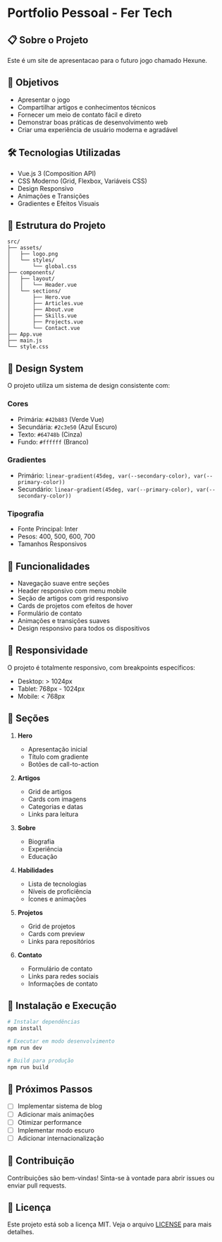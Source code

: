 # Portfolio Pessoal - Fer Tech

## 📋 Sobre o Projeto
Este é um site de apresentacao para o futuro jogo chamado Hexune.

## 🎯 Objetivos
- Apresentar o jogo
- Compartilhar artigos e conhecimentos técnicos
- Fornecer um meio de contato fácil e direto
- Demonstrar boas práticas de desenvolvimento web
- Criar uma experiência de usuário moderna e agradável

## 🛠️ Tecnologias Utilizadas
- Vue.js 3 (Composition API)
- CSS Moderno (Grid, Flexbox, Variáveis CSS)
- Design Responsivo
- Animações e Transições
- Gradientes e Efeitos Visuais

## 📁 Estrutura do Projeto
```
src/
├── assets/
│   ├── logo.png
│   └── styles/
│       └── global.css
├── components/
│   ├── layout/
│   │   └── Header.vue
│   └── sections/
│       ├── Hero.vue
│       ├── Articles.vue
│       ├── About.vue
│       ├── Skills.vue
│       ├── Projects.vue
│       └── Contact.vue
├── App.vue
├── main.js
└── style.css
```

## 🎨 Design System
O projeto utiliza um sistema de design consistente com:

### Cores
- Primária: `#42b883` (Verde Vue)
- Secundária: `#2c3e50` (Azul Escuro)
- Texto: `#64748b` (Cinza)
- Fundo: `#ffffff` (Branco)

### Gradientes
- Primário: `linear-gradient(45deg, var(--secondary-color), var(--primary-color))`
- Secundário: `linear-gradient(45deg, var(--primary-color), var(--secondary-color))`

### Tipografia
- Fonte Principal: Inter
- Pesos: 400, 500, 600, 700
- Tamanhos Responsivos

## 🚀 Funcionalidades
- Navegação suave entre seções
- Header responsivo com menu mobile
- Seção de artigos com grid responsivo
- Cards de projetos com efeitos de hover
- Formulário de contato
- Animações e transições suaves
- Design responsivo para todos os dispositivos

## 📱 Responsividade
O projeto é totalmente responsivo, com breakpoints específicos:
- Desktop: > 1024px
- Tablet: 768px - 1024px
- Mobile: < 768px

## 🎯 Seções
1. **Hero**
   - Apresentação inicial
   - Título com gradiente
   - Botões de call-to-action

2. **Artigos**
   - Grid de artigos
   - Cards com imagens
   - Categorias e datas
   - Links para leitura

3. **Sobre**
   - Biografia
   - Experiência
   - Educação

4. **Habilidades**
   - Lista de tecnologias
   - Níveis de proficiência
   - Ícones e animações

5. **Projetos**
   - Grid de projetos
   - Cards com preview
   - Links para repositórios

6. **Contato**
   - Formulário de contato
   - Links para redes sociais
   - Informações de contato

## 🔧 Instalação e Execução
```bash
# Instalar dependências
npm install

# Executar em modo desenvolvimento
npm run dev

# Build para produção
npm run build
```

## 📝 Próximos Passos
- [ ] Implementar sistema de blog
- [ ] Adicionar mais animações
- [ ] Otimizar performance
- [ ] Implementar modo escuro
- [ ] Adicionar internacionalização

## 🤝 Contribuição
Contribuições são bem-vindas! Sinta-se à vontade para abrir issues ou enviar pull requests.

## 📄 Licença
Este projeto está sob a licença MIT. Veja o arquivo [LICENSE](LICENSE) para mais detalhes.
